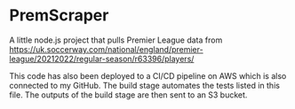 # PremScraper
A little node.js project that pulls Premier League data from https://uk.soccerway.com/national/england/premier-league/20212022/regular-season/r63396/players/

This code has also been deployed to a CI/CD pipeline on AWS which is also connected to my GitHub. 
The build stage automates the tests listed in this file.
The outputs of the build stage are then sent to an S3 bucket.

